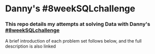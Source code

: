 # Danny's #8weekSQLchallenge

### This repo details my attempts at solving Data with Danny's [#8weekSQLchallenge](https://8weeksqlchallenge.com/)

A brief introduction of each problem set follows below, and the full description is also linked



